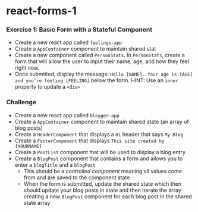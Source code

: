 # react-forms-1

### Exercise 1: Basic Form with a Stateful Component
- Create a new react app called `feelings-app`
- Create a `AppContainer` component to maintain shared stat
- Create a new component called `PersonStats`. In `PersonStats`, create a form that will allow the user to input their name, age, and how they feel right now. 
- Once submitted, display the message: `Hello [NAME]. Your age is [AGE] and you're feeling [FEELING]` below the form. HINT: Use an `inner` property to update a `<div>` 

### Challenge
- Create a new react app called `blogger-app`
- Create a `AppContainer` component to maintain shared state (an array of blog posts)
- Create a `HeaderComponent` that displays a `H1` header that says `My Blog`
- Create a `FooterComponent` that displays `This site created by [YOURNAME]`
- Create a `PostList` component that will be used to display a blog entry
- Create a `BlogPost` component that contains a form and allows you to enter a `blogTitle` and a `blogPost`
  - This should be a *controlled component* meaning all values come from and are saved to the component state
  - When the form is submitted, update the shared state which then should update your blog posts in state and then iterate the array creating a new `BlogPost` component for each blog post in the shared state array
  
  
